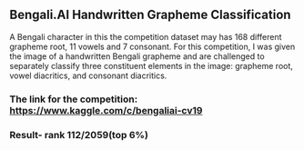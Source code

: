 ## Bengali.AI Handwritten Grapheme Classification
A Bengali character in this the competition dataset may has 168 different grapheme root, 11 vowels and 7 consonant.
For this competition, I was given the image of a handwritten Bengali grapheme and are challenged to separately classify three constituent elements in the image: grapheme root, vowel diacritics, and consonant diacritics.

### The link for the competition: https://www.kaggle.com/c/bengaliai-cv19

### Result- rank 112/2059(top 6%)

